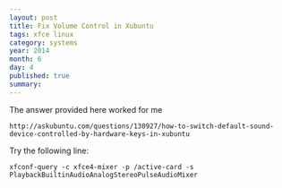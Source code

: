 ```yaml
---
layout: post
title: Fix Volume Control in Xubuntu
tags: xfce linux
category: systems
year: 2014
month: 6
day: 4
published: true
summary:
---
```

The answer provided here worked for me

```
http://askubuntu.com/questions/130927/how-to-switch-default-sound-device-controlled-by-hardware-keys-in-xubuntu
```

Try the following line:

```
xfconf-query -c xfce4-mixer -p /active-card -s PlaybackBuiltinAudioAnalogStereoPulseAudioMixer
```
